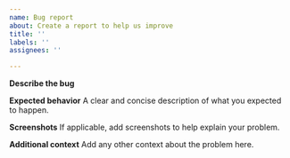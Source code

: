 ```yaml
---
name: Bug report
about: Create a report to help us improve
title: ''
labels: ''
assignees: ''

---
```


**Describe the bug**


**Expected behavior**
A clear and concise description of what you expected to happen.

**Screenshots**
If applicable, add screenshots to help explain your problem.

**Additional context**
Add any other context about the problem here.
